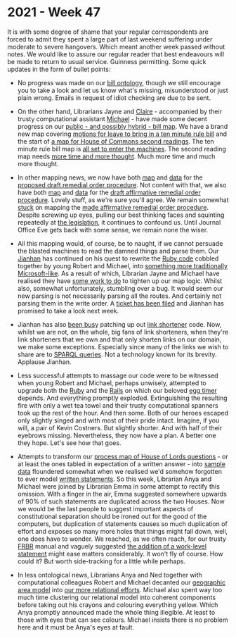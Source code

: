 # 2021 - Week 47

It is with some degree of shame that your regular correspondents are forced to admit they spent a large part of last weekend suffering under moderate to severe hangovers. Which meant another week passed without notes. We would like to assure our regular reader that best endeavours will be made to return to usual service. Guinness permitting. Some quick updates in the form of bullet points:

* No progress was made on our [bill ontology](https://ukparliament.github.io/ontologies/bill/bill-ontology.html), though we still encourage you to take a look and let us know what's missing, misunderstood or just plain wrong. Emails in request of idiot checking are due to be sent.

* On the other hand, Librarians Jayne and [Claire](https://twitter.com/tinysprite) - accompanied by their trusty computational assistant [Michael](https://twitter.com/fantasticlife) - have made some decent progress on our [public - and possibly hybrid - bill map](https://ukparliament.github.io/ontologies/procedure/maps/legislation/primary/). We have a brand new map covering [motions for leave to bring in a ten minute rule bill](https://ukparliament.github.io/ontologies/procedure/maps/legislation/primary/public-bills/components/commons/ten-minute-rule/ten-minute-rule.pdf) and the start of [a map for House of Commons second readings](https://ukparliament.github.io/ontologies/procedure/maps/legislation/primary/public-bills/components/commons/second-reading/second-reading.pdf). The ten minute rule bill map is [all set to enter the machines](https://trello.com/c/aRCawOaN/3-public-bill-migration-to-new-model-10-minute-rule). The second reading map needs [more time and more thought](https://trello.com/c/gYcf7WEi/4-public-bill-migration-to-new-model-commons-second-reading). Much more time and much more thought.

* In other mapping news, we now have both [map](https://ukparliament.github.io/ontologies/procedure/maps/legislation/secondary/statutory-instruments/super-affirmative-procedures/remedial-orders/proposed-remedial-order/proposed-remedial-order.pdf) and [data](https://ukparliament.github.io/ontologies/procedure/maps/legislation/secondary/statutory-instruments/super-affirmative-procedures/remedial-orders/proposed-remedial-order/proposed-remedial-order.svg) for the [proposed draft remedial order procedure](https://trello.com/c/97bwyNU2/211-remedial-orders-proposed-draft-procedure). Not content with that, we also have both [map](https://ukparliament.github.io/ontologies/procedure/maps/legislation/secondary/statutory-instruments/super-affirmative-procedures/remedial-orders/draft-affirmative/draft-affirmative.pdf) and [data](https://ukparliament.github.io/ontologies/procedure/maps/legislation/secondary/statutory-instruments/super-affirmative-procedures/remedial-orders/draft-affirmative/draft-affirmative.svg) for the [draft affirmative remedial order procedure](https://trello.com/c/NqjDcWUI/219-remedial-order-draft-procedure). Lovely stuff, as we're sure you'll agree. We remain somewhat [stuck](https://trello.com/c/KieY0lCJ/220-es-remedial-order-made-procedure) on mapping the [made affirmative remedial order procedure](https://ukparliament.github.io/ontologies/procedure/maps/legislation/secondary/statutory-instruments/super-affirmative-procedures/remedial-orders/made-affirmative/made-affirmative.pdf). Despite screwing up eyes, pulling our best thinking faces and squinting repeatedly at [the legislation](https://legislation.glitch.me/ukpga/1998/42/schedule/2#schedule-2-paragraph-4-1), it continues to confound us. Until Journal Office Eve gets back with some sense, we remain none the wiser.

* All this mapping would, of course, be to naught, if we cannot persuade the blasted machines to read the damned things and parse them. Our [Jianhan](https://twitter.com/jianhanzhu) has continued on his quest to rewrite the [Ruby code](https://api.parliament.uk/procedures/meta/comments) cobbled together by young Robert and Michael, into [something more traditionally Microsoft-like](https://github.com/ukparliament/Procedures/blob/master/Procedure.Web/Controllers/WorkPackagesController.cs#L107). As a result of which, Librarian Jayne and Michael have realised they have [some work to do](https://trello.com/c/lRnPUifF/223-tighten-logic-to-help-parsing) to tighten up our map logic. Whilst also, somewhat unfortunately, stumbling over a bug. It would seem our new parsing is not necessarily parsing all the routes. And certainly not parsing them in the write order. A [ticket has been filed](https://trello.com/c/In99qD2i/43-bug-parsing-code-is-not-looping-properly) and Jianhan has promised to take a look next week.

* Jianhan has also [been busy](https://trello.com/c/No8YKoQH/226-fix-the-api-link-shortener) patching up out [link shortener](https://api.parliament.uk/s) code. Now, whilst we are not, on the whole, big fans of link shorteners, when they're link shorteners that we own and that only shorten links on our domain, we make some exceptions. Especially since many of the links we wish to share are to [SPARQL queries](https://ukparliament.github.io/ontologies/procedure/meta/queries/). Not a technology known for its brevity. Applause Jianhan.

* Less successful attempts to massage our code were to be witnessed when young Robert and Michael, perhaps unwisely, attempted to upgrade both the [Ruby](https://en.wikipedia.org/wiki/Ruby_(programming_language)) and the [Rails](https://en.wikipedia.org/wiki/Ruby_on_Rails) on which our beloved [egg timer](https://parliament-calendar.herokuapp.com/) depends. And everything promptly exploded. Extinguishing the resulting fire with only a wet tea towel and their trusty computational spanners took up the rest of the hour. And then some. Both of our heroes escaped only slightly singed and with most of their pride intact. Imagine, if you will, a pair of Kevin Costners. But slightly shorter. And with half of their eyebrows missing. Nevertheless, they now have a plan. A better one they hope. Let's see how that goes.

* Attempts to transform our [process map of House of Lords questions](https://github.com/ukparliament/ontologies/blob/master/question-and-answer/workflows/lords/flow.pdf) - or at least the ones tabled in expectation of a written answer - into [sample data](https://github.com/ukparliament/ontologies/tree/master/question-and-answer/examples/lords/tabled-for-written-answer) floundered somewhat when we realised we'd somehow forgotten to ever model [written statements](https://www.parliament.uk/about/how/business/written-statements/). So this week, Librarian Anya and Michael were joined by Librarian Emma in some attempt to rectify this omission. With a finger in the air, Emma suggested somewhere upwards of 90% of such statements are duplicated across the two Houses. Now we would be the last people to suggest important aspects of constitutional separation should be ironed out for the good of the computers, but duplication of statements causes so much duplication of effort and exposes so many more holes that things might fall down, well, one does have to wonder. We reached, as we often reach, for our trusty [FRBR](https://en.wikipedia.org/wiki/Functional_Requirements_for_Bibliographic_Records) manual and vaguely suggested [the addition of a work-level statement](https://github.com/ukparliament/ontologies/blob/master/written-statement/written-statment.svg) might ease matters considerably. It won't fly of course. How could it? But worth side-tracking for a little while perhaps.

* In less ontological news, Librarians Anya and Ned together with computational colleagues Robert and Michael decanted our [geographic area model](https://ukparliament.github.io/ontologies/geographic-area/geographic-area-ontology.html) into [our more relational efforts](https://ukparliament.github.io/ontologies/meta/relational/). Michael also spent way too much time clustering our relational model into coherent components before taking out his crayons and colouring everything yellow. Which Anya promptly announced made the whole thing illegible. At least to those with eyes that can see colours. Michael insists there is no problem here and it must be Anya's eyes at fault.